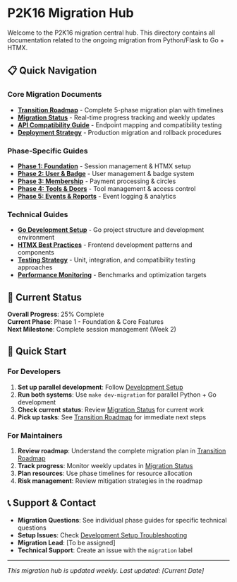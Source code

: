# P2K16 Migration Hub

Welcome to the P2K16 migration central hub. This directory contains all documentation related to the ongoing migration from Python/Flask to Go + HTMX.

## 📋 Quick Navigation

### Core Migration Documents
- **[Transition Roadmap](TRANSITION_ROADMAP.md)** - Complete 5-phase migration plan with timelines
- **[Migration Status](MIGRATION_STATUS.md)** - Real-time progress tracking and weekly updates
- **[API Compatibility Guide](API_COMPATIBILITY.md)** - Endpoint mapping and compatibility testing
- **[Deployment Strategy](DEPLOYMENT.md)** - Production migration and rollback procedures

### Phase-Specific Guides
- **[Phase 1: Foundation](phases/PHASE_1_FOUNDATION.md)** - Session management & HTMX setup
- **[Phase 2: User & Badge](phases/PHASE_2_USER_BADGE.md)** - User management & badge system
- **[Phase 3: Membership](phases/PHASE_3_MEMBERSHIP.md)** - Payment processing & circles
- **[Phase 4: Tools & Doors](phases/PHASE_4_TOOLS_DOORS.md)** - Tool management & access control
- **[Phase 5: Events & Reports](phases/PHASE_5_EVENTS_REPORTS.md)** - Event logging & analytics

### Technical Guides
- **[Go Development Setup](../go/SETUP.md)** - Go project structure and development environment
- **[HTMX Best Practices](../go/HTMX_GUIDE.md)** - Frontend development patterns and components
- **[Testing Strategy](TESTING.md)** - Unit, integration, and compatibility testing approaches
- **[Performance Monitoring](PERFORMANCE.md)** - Benchmarks and optimization targets

## 🎯 Current Status

**Overall Progress**: 25% Complete  
**Current Phase**: Phase 1 - Foundation & Core Features  
**Next Milestone**: Complete session management (Week 2)

## 🚀 Quick Start

### For Developers
1. **Set up parallel development**: Follow [Development Setup](../development/LOCAL_DEV.md)
2. **Run both systems**: Use `make dev-migration` for parallel Python + Go development
3. **Check current status**: Review [Migration Status](MIGRATION_STATUS.md) for current work
4. **Pick up tasks**: See [Transition Roadmap](TRANSITION_ROADMAP.md) for immediate next steps

### For Maintainers
1. **Review roadmap**: Understand the complete migration plan in [Transition Roadmap](TRANSITION_ROADMAP.md)
2. **Track progress**: Monitor weekly updates in [Migration Status](MIGRATION_STATUS.md)
3. **Plan resources**: Use phase timelines for resource allocation
4. **Risk management**: Review mitigation strategies in the roadmap

## 📞 Support & Contact

- **Migration Questions**: See individual phase guides for specific technical questions
- **Setup Issues**: Check [Development Setup Troubleshooting](../development/TROUBLESHOOTING.md)
- **Migration Lead**: [To be assigned]
- **Technical Support**: Create an issue with the `migration` label

---

*This migration hub is updated weekly. Last updated: [Current Date]*